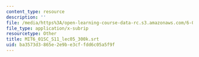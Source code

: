 ```yaml
---
content_type: resource
description: ''
file: /media/https%3A/open-learning-course-data-rc.s3.amazonaws.com/6-01sc-introduction-to-electrical-engineering-and-computer-science-i-spring-2011/ba3573d3865e2e9be3cffdd6c05a5f9f_MIT6_01SC_S11_lec05_300k.srt
file_type: application/x-subrip
resourcetype: Other
title: MIT6_01SC_S11_lec05_300k.srt
uid: ba3573d3-865e-2e9b-e3cf-fdd6c05a5f9f
---
```


